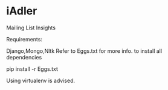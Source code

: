 iAdler
======

Mailing List Insights

Requirements:

Django,Mongo,Nltk
Refer to Eggs.txt for more info. 
to install all dependencies

pip install -r Eggs.txt 

Using virtualenv is advised.
